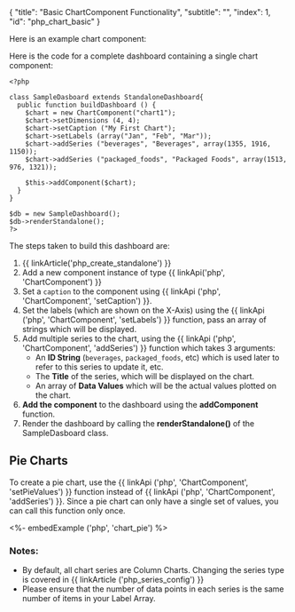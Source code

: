 <meta>
{
	"title": "Basic ChartComponent Functionality",
	"subtitle": "",
  "index": 1,
  "id": "php_chart_basic"
}
</meta>

Here is an example chart component:

Here is the code for a complete dashboard containing a single chart component:
~~~
<?php

class SampleDasboard extends StandaloneDashboard{
  public function buildDashboard () {
    $chart = new ChartComponent("chart1");
    $chart->setDimensions (4, 4);
    $chart->setCaption ("My First Chart");
    $chart->setLabels (array("Jan", "Feb", "Mar"));
    $chart->addSeries ("beverages", "Beverages", array(1355, 1916, 1150));
    $chart->addSeries ("packaged_foods", "Packaged Foods", array(1513, 976, 1321));

    $this->addComponent($chart);
  }
}

$db = new SampleDashboard();
$db->renderStandalone();
?>
~~~

The steps taken to build this dashboard are:

1. {{ linkArticle('php_create_standalone') }}
2. Add a new component instance of type {{ linkApi('php', 'ChartComponent') }}
3. Set a `caption` to the component using {{ linkApi ('php', 'ChartComponent', 'setCaption') }}.
5. Set the labels (which are shown on the X-Axis) using the {{ linkApi ('php', 'ChartComponent', 'setLabels') }} function, pass an array of strings which will be displayed.
6. Add multiple series to the chart, using the {{ linkApi ('php', 'ChartComponent', 'addSeries') }} function which takes 3 arguments:
   * An **ID String** (`beverages`, `packaged_foods`, etc) which is used later to refer to this series to update it, etc.
   * The **Title** of the series, which will be displayed on the chart.
   * An array of **Data Values** which will be the actual values plotted on the chart.
7. **Add the component** to the dashboard using the **addComponent** function.
8. Render the dashboard by calling the **renderStandalone()** of the SampleDasboard class.


## Pie Charts

To create a pie chart, use the {{ linkApi ('php', 'ChartComponent', 'setPieValues') }} function instead of {{ linkApi ('php', 'ChartComponent', 'addSeries') }}. Since a pie chart can only have a single set of values, you can call this function only once.

<%- embedExample ('php', 'chart_pie') %>

### Notes:

* By default, all chart series are Column Charts. Changing the series type is covered in {{ linkArticle ('php_series_config') }}
* Please ensure that the number of data points in each series is the same number of items in  your Label Array.
